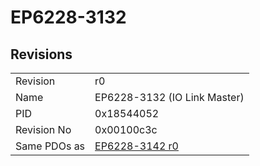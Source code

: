 # EP6228-3132

## Revisions
<table>
<tr>
<td>Revision</td>
<td>r0</td>
</tr>
<tr>
<td>Name</td>
<td>EP6228-3132 (IO Link Master)</td>
</tr>
<tr>
<td>PID</td>
<td>0x18544052</td>
</tr>
<tr>
<td>Revision No</td>
<td>0x00100c3c</td>
</tr>
<tr>
<td>Same PDOs as</td>
<td><a href="EP6228-3142.md">EP6228-3142 r0</a></td>
</tr>
</table>
